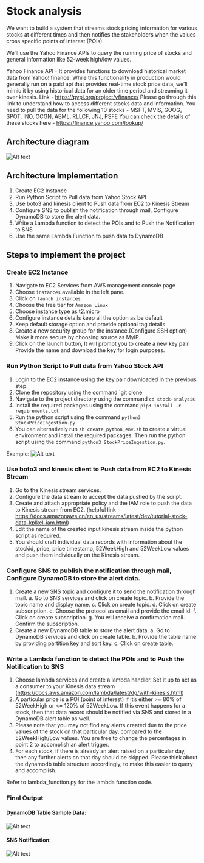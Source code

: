 # Stock analysis

We want to build a system that streams stock pricing information for various stocks at different times and then notifies the stakeholders when the values cross specific points of interest (POIs).

We’ll use the Yahoo Finance APIs to query the running price of stocks and general information like 52-week high/low values.

Yahoo Finance API - It provides functions to download historical market data from Yahoo! finance. While this functionality in production would generally run on a paid api that provides real-time stock price data, we’ll mimic it by using historical data for an older time period and streaming it over kinesis.
Link - https://pypi.org/project/yfinance/
Please go through this link to understand how to access different stocks data and information.
You need to pull the data for the following 10 stocks - 
MSFT, MVIS, GOOG, SPOT, INO, OCGN, ABML, RLLCF, JNJ, PSFE
You can check the details of these stocks here - https://finance.yahoo.com/lookup/

## Architecture diagram

![Alt text](architecture_diag.png)

## Architecture Implementation	
1. Create EC2 Instance
2. Run Python Script to Pull data from Yahoo Stock API 
3. Use boto3 and kinesis client to Push data from EC2 to Kinesis Stream
4. Configure SNS to publish the notification through mail, Configure DynamoDB to store the alert data. 
5. Write a Lambda function to detect the POIs and to Push the Notification to SNS
6. Use the same Lambda Function to push data to DynamoDB 

## Steps to implement the project
### Create EC2 Instance
1. Navigate to EC2 Services from AWS management console page
2. Choose `instances` available in the left pane. 
3. Click on `launch instances`
4. Choose  the free tier for `Amazon Linux`
5. Choose instance type as t2.micro 
6. Configure instance details keep all the option as be default
7. Keep default storage option and provide optional tag details
8. Create a new security group for the instance.(Configure SSH option) Make it more secure by choosing source as MyIP. 
9. Click on the launch button, It will prompt you to create a new key pair. Provide the name and download the key for login purposes.

### Run Python Script to Pull data from Yahoo Stock API
1. Login to the EC2 instance using the key pair downloaded in the previous step.
2. Clone the repository using the command `git clone
3. Navigate to the project directory using the command `cd stock-analysis`
4. Install the required packages using the command `pip3 install -r requirements.txt`
5. Run the python script using the command `python3 StockPriceIngestion.py`
6. You can alternatively run `sh create_python_env.sh` to create a virtual environment and install the required packages. Then run the python script using the command `python3 StockPriceIngestion.py`.

Example:
![Alt text](stock_price_ingestion_example.png)

### Use boto3 and kinesis client to Push data from EC2 to Kinesis Stream

1. Go to the Kinesis stream services. 
2. Configure the data stream to accept the data pushed by the script. 
3. Create and attach appropriate policy and the IAM role to push the data to Kinesis stream from EC2. (helpful link - https://docs.amazonaws.cn/en_us/streams/latest/dev/tutorial-stock-data-kplkcl-iam.html)
4. Edit the name of the created input kinesis stream inside the python script as required.
5. You should craft individual data records with information about the stockid, price, price timestamp, 52WeekHigh and 52WeekLow values and push them individually on the Kinesis stream.

### Configure SNS to publish the notification through mail, Configure DynamoDB to store the alert data.

1. Create a new SNS topic and configure it to send the notification through mail.
    a. Go to SNS services and click on create topic.
    b. Provide the topic name and display name.
    c. Click on create topic.
    d. Click on create subscription.
    e. Choose the protocol as email and provide the email id.
    f. Click on create subscription.
    g. You will receive a confirmation mail. Confirm the subscription.
2. Create a new DynamoDB table to store the alert data.
    a. Go to DynamoDB services and click on create table.
    b. Provide the table name by providing partition key and sort key.
    c. Click on create table.

### Write a Lambda function to detect the POIs and to Push the Notification to SNS
1. Choose lambda services and create a lambda handler. Set it up to act as a consumer to your Kinesis data stream (https://docs.aws.amazon.com/lambda/latest/dg/with-kinesis.html)
2. A particular price is a POI (point of interest) if it’s either >= 80% of 52WeekHigh or <= 120% of 52WeekLow. If this event happens for a stock, then that data record should be notified via SNS and stored in a DynamoDB alert table as well.
3. Please note that you may not find any alerts created due to the price values of the stock on that particular day, compared to the 52WeekHigh/Low values. You are free to change the percentages in point 2 to accomplish an alert trigger.
4. For each stock, if there is already an alert raised on a particular day, then any further alerts on that day should be skipped. Please think about the dynamodb table structure accordingly, to make this easier to query and accomplish.

Refer to lambda_function.py for the lambda function code.

### Final Output
#### DynamoDB Table Sample Data:
![Alt text](dynamo_db_data.png)

#### SNS Notification:

![Alt text](email_notification.png)